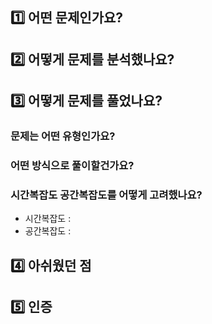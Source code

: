 ## 1️⃣ 어떤 문제인가요?


## 2️⃣ 어떻게 문제를 분석했나요?


## 3️⃣ 어떻게 문제를 풀었나요?
### 문제는 어떤 유형인가요?

### 어떤 방식으로 풀이할건가요?

### 시간복잡도 공간복잡도를 어떻게 고려했나요?
- 시간복잡도 :
- 공간복잡도 :


## 4️⃣ 아쉬웠던 점



## 5️⃣ 인증
